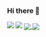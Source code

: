 ### Hi there 👋

<picture>
  <source 
  srcset="https://github-readme-stats.vercel.app/api?username=matheusgiove&show_icons=true&theme=transparent"
  media="(prefers-color-scheme: dark)"
/>
<img src="https://github-readme-stats.vercel.app/api?username=anuraghazra&show_icons=true" 
/>
</picture>
<picture>
<source 
  srcset="https://github-readme-stats.vercel.app/api/top-langs/?username=matheusgiove&layout=compact&theme=transparent"
/>
<img src="https://github.com/anuraghazra/github-readme-stats"
/>
</picture>

<a href="https://github.com/matheusgiove">
  <source 
  srcset="https://github-readme-stats.vercel.app/api?username=matheusgiove&show_icons=true&theme=transparent"
  media="(prefers-color-scheme: dark)"
/>
  <img align="center" src="https://github-readme-stats.vercel.app/api?username=anuraghazra&show_icons=true" />
</a>
<a href="https://github.com/matheusgiove">
  <source 
  srcset="https://github-readme-stats.vercel.app/api/top-langs/?username=matheusgiove&layout=compact&theme=transparent"
/>
  <img align="center" src="https://github.com/anuraghazra/github-readme-stats" />
</a>
